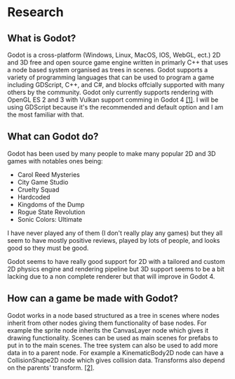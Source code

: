 # Research

## What is Godot?

Godot is a cross-platform (Windows, Linux, MacOS, IOS, WebGL, ect.) 2D and 3D
free and open source game engine written in primarly C++ that uses a node based
system organised as trees in scenes. Godot supports a variety of programming
languages that can be used to program a game including GDScript, C++, and C#,
and blocks offcially supported with many others by the community. Godot only
currently supports rendering with OpenGL ES 2 and 3 with Vulkan support comming
in Godot 4 [[1]](https://en.wikipedia.org/wiki/Godot_(game_engine)). I will be
using GDScript because it's the recommended and default option and I am the
most familiar with that.

## What can Godot do?

Godot has been used by many people to make many popular 2D and 3D games with
notables ones being: 

- Carol Reed Mysteries
- City Game Studio
- Cruelty Squad
- Hardcoded
- Kingdoms of the Dump
- Rogue State Revolution
- Sonic Colors: Ultimate

I have never played any of them (I don't really play any games) but they all
seem to have mostly positive reviews, played by lots of people, and looks good
so they must be good.

Godot seems to have really good support for 2D with a tailored and custom 2D
physics engine and rendering pipeline but 3D support seems to be a bit lacking
due to a non complete renderer but that will improve in Godot 4.

## How can a game be made with Godot?

Godot works in a node based structured as a tree in scenes where nodes inherit
from other nodes giving them functionality of base nodes. For example the
sprite node inherits the CanvasLayer node which gives it drawing functionality.
Scenes can be used as main scenes for prefabs to put in to the main scenes.
The tree system can also be used to add more data in to a parent node. For
example a KinematicBody2D node can have a CollisionShape2D node which gives
collision data. Transforms also depend on the parents' transform.
[[2]](https://downloads.tuxfamily.org/godotengine/3.3.4/Godot_v3.3.4-stable_win64.exe.zip).

